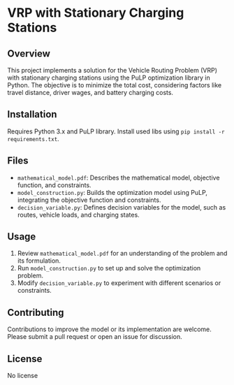 # VRP with Stationary Charging Stations

## Overview
This project implements a solution for the Vehicle Routing Problem (VRP) with stationary charging stations using the PuLP optimization library in Python. The objective is to minimize the total cost, considering factors like travel distance, driver wages, and battery charging costs.

## Installation
Requires Python 3.x and PuLP library. Install used libs using `pip install -r requirements.txt`.

## Files
- `mathematical_model.pdf`: Describes the mathematical model, objective function, and constraints.
- `model_construction.py`: Builds the optimization model using PuLP, integrating the objective function and constraints.
- `decision_variable.py`: Defines decision variables for the model, such as routes, vehicle loads, and charging states.

## Usage
1. Review `mathematical_model.pdf` for an understanding of the problem and its formulation.
2. Run `model_construction.py` to set up and solve the optimization problem.
3. Modify `decision_variable.py` to experiment with different scenarios or constraints.

## Contributing
Contributions to improve the model or its implementation are welcome. Please submit a pull request or open an issue for discussion.

## License
No license
